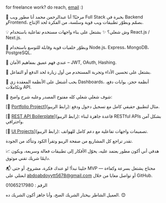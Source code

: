 for freelance work? do reach, [email](mailto:abdoabdoyytt5678@gmail.com) :)





👋 مرحبًا! أنا عبدالرحمن محمد
أنا مطور ويب Full Stack بخبرة في Backend وFrontend، بصمّم وبطوّر تطبيقات ويب قوية وسلسة، من الفكرة لحد الإنتاج.

💡 وش شغلي؟
✨ بشتغل على بناء واجهات مستخدم تفاعلية باستخدام React.js / Next.js.

🔧 وبطوّر خلفيات قوية وقابلة للتوسع باستخدام Node.js، Express، MongoDB، PostgreSQL.

🔐 عندي فهم عميق بمفاهيم الأمان – JWT, OAuth, Hashing.

🚀 بشتغل على تحسين الأداء وتجربة المستخدم من أول زيارة لحد الدفع أو التفاعل.

🧠 بحب أشتغل على الأنظمة المعقدة زي Dashboards، أنظمة حجز، بوابات دفع، وتكاملات API.

📂 شوف شغلي
شغلي كله مفتوح المصدر وعليه شرح واضح:

[🔗 [Portfolio Project](https://github.com/Abdelrahman1ll/e-commerce-React.js)](رابط الريبو): مثال لتطبيق حقيقي كامل مع تسجيل دخول ودفع.

[🔗 [REST API Boilerplate](https://github.com/Abdelrahman1ll/e-commerce-React.js)](رابط الريبو): قاعدة جاهزة لبناء RESTful APIs بشكل آمن واحترافي.

[🔗 [UI Projects](https://github.com/Abdelrahman1ll/e-commerce-React.js)](رابط الريبو): تصميمات واجهات تفاعلية مع دعم كامل للهواتف.

تقدر تراجع كل المشاريع من صفحة الريبو وتقرأ الكود وتتأكد من الجودة.

📈 هدفي
أني أكون مطور يعتمد عليه، يحوّل الأفكار إلى تطبيقات فعالة وسريعة، ويكون دايمًا شريك تقني موثوق.

📬 خلينا نبدأ!
لو عندك فكرة، مشروع، أو حتى MVP محتاج يشتغل بسرعة وكفاءة —
ابعتلي على abdoabdoyytt5678@gmail.com أو تواصل معايا من خلال GitHub.

الرقم : 01065217980

العميل الشاطر بيختار الشريك الصح، وأنا جاهز أكون الشريك ده. 😊

<!--
**Abdelrahman1ll/Abdelrahman1ll** is a ✨ _special_ ✨ repository because its `README.md` (this file) appears on your GitHub profile.

Here are some ideas to get you started:
 
- 🔭 I’m currently working on ...
- 🌱 I’m currently learning ...
- 👯 I’m looking to collaborate on ...
- 🤔 I’m looking for help with ...
- 💬 Ask me about ...
- 📫 How to reach me: ...
- 😄 Pronouns: ...
- ⚡ Fun fact: ...
-->
